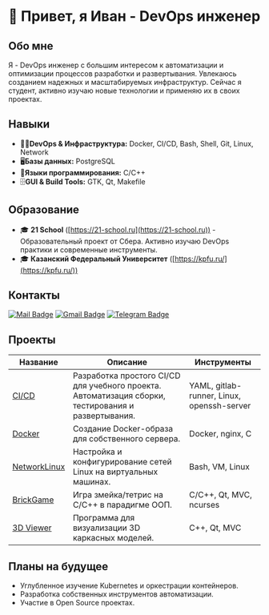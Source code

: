 # 👋 Привет, я Иван - DevOps инженер

## Обо мне

Я - DevOps инженер с большим интересом к автоматизации и оптимизации процессов разработки и развертывания. Увлекаюсь созданием надежных и масштабируемых инфраструктур. Сейчас я студент, активно изучаю новые технологии и применяю их в своих проектах.

## Навыки
*   👨‍💻**DevOps & Инфраструктура:** Docker, CI/CD, Bash, Shell, Git, Linux, Network
*   🖥️**Базы данных:** PostgreSQL
*   🤖**Языки программирования:** C/C++
*   🗄**GUI & Build Tools:** GTK, Qt, Makefile

## Образование

*   🎓 **21 School** ([https://21-school.ru](https://21-school.ru)) - Образовательный проект от Сбера. Активно изучаю DevOps практики и современные инструменты.
*   🎓 **Казанский Федеральный Университет** ([https://kpfu.ru/](https://kpfu.ru/))

## Контакты

[![Mail Badge](https://img.shields.io/badge/mail-blue?style=for-the-badge&logo=mail.ru&logoColor=white)](mailto:van7894562@mail.ru)
[![Gmail Badge](https://img.shields.io/badge/Gmail-red?style=for-the-badge&logo=gmail&logoColor=white)](mailto:van7894562@gmail.com)
[![Telegram Badge](https://img.shields.io/badge/Telegram-blue?style=for-the-badge&logo=telegram&logoColor=white)](https://t.me/van7894562)

## Проекты

| Название                                                              | Описание                                                                                               | Инструменты          |
| --------------------------------------------------------------------- | ------------------------------------------------------------------------------------------------------ | -------------------- |
| [CI/CD](https://github.com/Karleenr/Simple_CI-CD)                   | Разработка простого CI/CD для учебного проекта. Автоматизация сборки, тестирования и развертывания.   | YAML, gitlab-runner, Linux, openssh-server             |
| [Docker](https://github.com/Karleenr/Simple_Docker)                 | Создание Docker-образа для собственного сервера.                                                     | Docker, nginx, C     |
| [NetworkLinux](https://github.com/Karleenr/Linux_Network)             | Настройка и конфигурирование сетей Linux на виртуальных машинах.                                    | Bash, VM, Linux      |
| [BrickGame](https://github.com/Karleenr/BrickGame)                   | Игра змейка/тетрис на C/C++ в парадигме ООП.                                                          | C/C++, Qt, MVC, ncurses |
| [3D Viewer](https://github.com/Karleenr/3DViewer_CPP)                 | Программа для визуализации 3D каркасных моделей.                                                       | C++, Qt, MVC         |

## Планы на будущее

*   Углубленное изучение Kubernetes и оркестрации контейнеров.
*   Разработка собственных инструментов автоматизации.
*   Участие в Open Source проектах.

